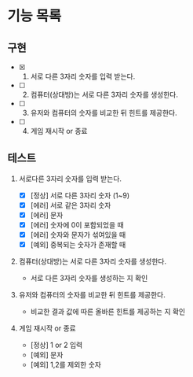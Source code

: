 # 기능 목록

## 구현

- [x] 1. 서로 다른 3자리 숫자를 입력 받는다.
- [ ] 2. 컴퓨터(상대방)는 서로 다른 3자리 숫자를 생성한다.
- [ ] 3. 유저와 컴퓨터의 숫자를 비교한 뒤 힌트를 제공한다.
- [ ] 4. 게임 재시작 or 종료

## 테스트

1. 서로다른 3자리 숫자를 입력 받는다.

   - [x] [정상] 서로 다른 3자리 숫자 (1~9)
   - [x] [에러] 서로 같은 3자리 숫자
   - [x] [에러] 문자
   - [x] [에러] 숫자에 0이 포함되었을 때
   - [x] [에러] 숫자와 문자가 섞여있을 때
   - [x] [예외] 중복되는 숫자가 존재할 때

2. 컴퓨터(상대방)는 서로 다른 3자리 숫자를 생성한다.

   - 서로 다른 3자리 숫자를 생성하는 지 확인

3. 유저와 컴퓨터의 숫자를 비교한 뒤 힌트를 제공한다.

   - 비교한 결과 값에 따른 올바른 힌트를 제공하는 지 확인

4. 게임 재시작 or 종료
   - [정상] 1 or 2 입력
   - [예외] 문자
   - [예외] 1,2를 제외한 숫자

